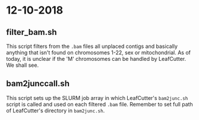 # 12-10-2018

## filter_bam.sh
This script filters from the `.bam` files all unplaced contigs and basically anything that isn't found on chromosomes 1-22, sex or mitochondrial. As of today, it is unclear if the 'M' chromosomes can be handled by LeafCutter. We shall see. 

## bam2junccall.sh
This script sets up the SLURM job array in which LeafCutter's `bam2junc.sh` script is called and used on each filtered `.bam` file. Remember to set full path of LeafCutter's directory in `bam2junc.sh`.
